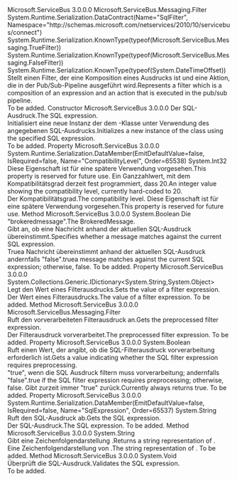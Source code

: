 <Type Name="SqlFilter" FullName="Microsoft.ServiceBus.Messaging.SqlFilter">
  <TypeSignature Language="C#" Value="public class SqlFilter : Microsoft.ServiceBus.Messaging.Filter" />
  <TypeSignature Language="ILAsm" Value=".class public auto ansi beforefieldinit SqlFilter extends Microsoft.ServiceBus.Messaging.Filter" />
  <TypeSignature Language="DocId" Value="T:Microsoft.ServiceBus.Messaging.SqlFilter" />
  <TypeSignature Language="VB.NET" Value="Public Class SqlFilter&#xA;Inherits Filter" />
  <TypeSignature Language="F#" Value="type SqlFilter = class&#xA;    inherit Filter" />
  <AssemblyInfo>
    <AssemblyName>Microsoft.ServiceBus</AssemblyName>
    <AssemblyVersion>3.0.0.0</AssemblyVersion>
  </AssemblyInfo>
  <Base>
    <BaseTypeName>Microsoft.ServiceBus.Messaging.Filter</BaseTypeName>
  </Base>
  <Interfaces />
  <Attributes>
    <Attribute>
      <AttributeName>System.Runtime.Serialization.DataContract(Name="SqlFilter", Namespace="http://schemas.microsoft.com/netservices/2010/10/servicebus/connect")</AttributeName>
    </Attribute>
    <Attribute>
      <AttributeName>System.Runtime.Serialization.KnownType(typeof(Microsoft.ServiceBus.Messaging.TrueFilter))</AttributeName>
    </Attribute>
    <Attribute>
      <AttributeName>System.Runtime.Serialization.KnownType(typeof(Microsoft.ServiceBus.Messaging.FalseFilter))</AttributeName>
    </Attribute>
    <Attribute>
      <AttributeName>System.Runtime.Serialization.KnownType(typeof(System.DateTimeOffset))</AttributeName>
    </Attribute>
  </Attributes>
  <Docs>
    <summary><span data-ttu-id="5029a-101">Stellt einen Filter, der eine Komposition eines Ausdrucks ist und eine Aktion, die in der Pub/Sub-Pipeline ausgeführt wird.</span><span class="sxs-lookup"><span data-stu-id="5029a-101">Represents a filter which is a composition of an expression and an action that is executed in the pub/sub pipeline.</span></span></summary>
    <remarks>To be added.</remarks>
  </Docs>
  <Members>
    <Member MemberName=".ctor">
      <MemberSignature Language="C#" Value="public SqlFilter (string sqlExpression);" />
      <MemberSignature Language="ILAsm" Value=".method public hidebysig specialname rtspecialname instance void .ctor(string sqlExpression) cil managed" />
      <MemberSignature Language="DocId" Value="M:Microsoft.ServiceBus.Messaging.SqlFilter.#ctor(System.String)" />
      <MemberSignature Language="VB.NET" Value="Public Sub New (sqlExpression As String)" />
      <MemberSignature Language="F#" Value="new Microsoft.ServiceBus.Messaging.SqlFilter : string -&gt; Microsoft.ServiceBus.Messaging.SqlFilter" Usage="new Microsoft.ServiceBus.Messaging.SqlFilter sqlExpression" />
      <MemberType>Constructor</MemberType>
      <AssemblyInfo>
        <AssemblyName>Microsoft.ServiceBus</AssemblyName>
        <AssemblyVersion>3.0.0.0</AssemblyVersion>
      </AssemblyInfo>
      <Parameters>
        <Parameter Name="sqlExpression" Type="System.String" />
      </Parameters>
      <Docs>
        <param name="sqlExpression"><span data-ttu-id="5029a-102">Der SQL-Ausdruck.</span><span class="sxs-lookup"><span data-stu-id="5029a-102">The SQL expression.</span></span></param>
        <summary><span data-ttu-id="5029a-103">Initialisiert eine neue Instanz der dem <see cref="T:Microsoft.ServiceBus.Messaging.SqlFilter" /> -Klasse unter Verwendung des angegebenen SQL-Ausdrucks.</span><span class="sxs-lookup"><span data-stu-id="5029a-103">Initializes a new instance of the <see cref="T:Microsoft.ServiceBus.Messaging.SqlFilter" /> class using the specified SQL expression.</span></span></summary>
        <remarks>To be added.</remarks>
      </Docs>
    </Member>
    <Member MemberName="CompatibilityLevel">
      <MemberSignature Language="C#" Value="public int CompatibilityLevel { get; }" />
      <MemberSignature Language="ILAsm" Value=".property instance int32 CompatibilityLevel" />
      <MemberSignature Language="DocId" Value="P:Microsoft.ServiceBus.Messaging.SqlFilter.CompatibilityLevel" />
      <MemberSignature Language="VB.NET" Value="Public ReadOnly Property CompatibilityLevel As Integer" />
      <MemberSignature Language="F#" Value="member this.CompatibilityLevel : int" Usage="Microsoft.ServiceBus.Messaging.SqlFilter.CompatibilityLevel" />
      <MemberType>Property</MemberType>
      <AssemblyInfo>
        <AssemblyName>Microsoft.ServiceBus</AssemblyName>
        <AssemblyVersion>3.0.0.0</AssemblyVersion>
      </AssemblyInfo>
      <Attributes>
        <Attribute>
          <AttributeName>System.Runtime.Serialization.DataMember(EmitDefaultValue=false, IsRequired=false, Name="CompatibilityLevel", Order=65538)</AttributeName>
        </Attribute>
      </Attributes>
      <ReturnValue>
        <ReturnType>System.Int32</ReturnType>
      </ReturnValue>
      <Docs>
        <summary><span data-ttu-id="5029a-104">Diese Eigenschaft ist für eine spätere Verwendung vorgesehen.</span><span class="sxs-lookup"><span data-stu-id="5029a-104">This property is reserved for future use.</span></span> <span data-ttu-id="5029a-105">Ein Ganzzahlwert, mit dem Kompatibilitätsgrad derzeit fest programmiert, dass 20.</span><span class="sxs-lookup"><span data-stu-id="5029a-105">An integer value showing the compatibility level, currently hard-coded to 20.</span></span></summary>
        <value><span data-ttu-id="5029a-106">Der Kompatibilitätsgrad.</span><span class="sxs-lookup"><span data-stu-id="5029a-106">The compatibility level.</span></span></value>
        <remarks><span data-ttu-id="5029a-107">Diese Eigenschaft ist für eine spätere Verwendung vorgesehen.</span><span class="sxs-lookup"><span data-stu-id="5029a-107">This property is reserved for future use.</span></span></remarks>
      </Docs>
    </Member>
    <Member MemberName="Match">
      <MemberSignature Language="C#" Value="public override bool Match (Microsoft.ServiceBus.Messaging.BrokeredMessage message);" />
      <MemberSignature Language="ILAsm" Value=".method public hidebysig virtual instance bool Match(class Microsoft.ServiceBus.Messaging.BrokeredMessage message) cil managed" />
      <MemberSignature Language="DocId" Value="M:Microsoft.ServiceBus.Messaging.SqlFilter.Match(Microsoft.ServiceBus.Messaging.BrokeredMessage)" />
      <MemberSignature Language="VB.NET" Value="Public Overrides Function Match (message As BrokeredMessage) As Boolean" />
      <MemberSignature Language="F#" Value="override this.Match : Microsoft.ServiceBus.Messaging.BrokeredMessage -&gt; bool" Usage="sqlFilter.Match message" />
      <MemberType>Method</MemberType>
      <AssemblyInfo>
        <AssemblyName>Microsoft.ServiceBus</AssemblyName>
        <AssemblyVersion>3.0.0.0</AssemblyVersion>
      </AssemblyInfo>
      <ReturnValue>
        <ReturnType>System.Boolean</ReturnType>
      </ReturnValue>
      <Parameters>
        <Parameter Name="message" Type="Microsoft.ServiceBus.Messaging.BrokeredMessage" />
      </Parameters>
      <Docs>
        <param name="message"><span data-ttu-id="5029a-108">Die "brokeredmessage".</span><span class="sxs-lookup"><span data-stu-id="5029a-108">The BrokeredMessage.</span></span></param>
        <summary><span data-ttu-id="5029a-109">Gibt an, ob eine Nachricht anhand der aktuellen SQL-Ausdruck übereinstimmt.</span><span class="sxs-lookup"><span data-stu-id="5029a-109">Specifies whether a message matches against the current SQL expression.</span></span></summary>
        <returns><span data-ttu-id="5029a-110">Truea Nachricht übereinstimmt anhand der aktuellen SQL-Ausdruck andernfalls "false".</span><span class="sxs-lookup"><span data-stu-id="5029a-110">truea message matches against the current SQL expression; otherwise, false.</span></span></returns>
        <remarks>To be added.</remarks>
      </Docs>
    </Member>
    <Member MemberName="Parameters">
      <MemberSignature Language="C#" Value="public System.Collections.Generic.IDictionary&lt;string,object&gt; Parameters { get; }" />
      <MemberSignature Language="ILAsm" Value=".property instance class System.Collections.Generic.IDictionary`2&lt;string, object&gt; Parameters" />
      <MemberSignature Language="DocId" Value="P:Microsoft.ServiceBus.Messaging.SqlFilter.Parameters" />
      <MemberSignature Language="VB.NET" Value="Public ReadOnly Property Parameters As IDictionary(Of String, Object)" />
      <MemberSignature Language="F#" Value="member this.Parameters : System.Collections.Generic.IDictionary&lt;string, obj&gt;" Usage="Microsoft.ServiceBus.Messaging.SqlFilter.Parameters" />
      <MemberType>Property</MemberType>
      <AssemblyInfo>
        <AssemblyName>Microsoft.ServiceBus</AssemblyName>
        <AssemblyVersion>3.0.0.0</AssemblyVersion>
      </AssemblyInfo>
      <ReturnValue>
        <ReturnType>System.Collections.Generic.IDictionary&lt;System.String,System.Object&gt;</ReturnType>
      </ReturnValue>
      <Docs>
        <summary><span data-ttu-id="5029a-111">Legt den Wert eines Filterausdrucks.</span><span class="sxs-lookup"><span data-stu-id="5029a-111">Sets the value of a filter expression.</span></span></summary>
        <value><span data-ttu-id="5029a-112">Der Wert eines Filterausdrucks.</span><span class="sxs-lookup"><span data-stu-id="5029a-112">The value of a filter expression.</span></span></value>
        <remarks>To be added.</remarks>
      </Docs>
    </Member>
    <Member MemberName="Preprocess">
      <MemberSignature Language="C#" Value="public override Microsoft.ServiceBus.Messaging.Filter Preprocess ();" />
      <MemberSignature Language="ILAsm" Value=".method public hidebysig virtual instance class Microsoft.ServiceBus.Messaging.Filter Preprocess() cil managed" />
      <MemberSignature Language="DocId" Value="M:Microsoft.ServiceBus.Messaging.SqlFilter.Preprocess" />
      <MemberSignature Language="VB.NET" Value="Public Overrides Function Preprocess () As Filter" />
      <MemberSignature Language="F#" Value="override this.Preprocess : unit -&gt; Microsoft.ServiceBus.Messaging.Filter" Usage="sqlFilter.Preprocess " />
      <MemberType>Method</MemberType>
      <AssemblyInfo>
        <AssemblyName>Microsoft.ServiceBus</AssemblyName>
        <AssemblyVersion>3.0.0.0</AssemblyVersion>
      </AssemblyInfo>
      <ReturnValue>
        <ReturnType>Microsoft.ServiceBus.Messaging.Filter</ReturnType>
      </ReturnValue>
      <Parameters />
      <Docs>
        <summary><span data-ttu-id="5029a-113">Ruft den vorverarbeiteten Filterausdruck an.</span><span class="sxs-lookup"><span data-stu-id="5029a-113">Gets the preprocessed filter expression.</span></span></summary>
        <returns><span data-ttu-id="5029a-114">Der Filterausdruck vorverarbeitet.</span><span class="sxs-lookup"><span data-stu-id="5029a-114">The preprocessed filter expression.</span></span></returns>
        <remarks>To be added.</remarks>
      </Docs>
    </Member>
    <Member MemberName="RequiresPreprocessing">
      <MemberSignature Language="C#" Value="public override bool RequiresPreprocessing { get; }" />
      <MemberSignature Language="ILAsm" Value=".property instance bool RequiresPreprocessing" />
      <MemberSignature Language="DocId" Value="P:Microsoft.ServiceBus.Messaging.SqlFilter.RequiresPreprocessing" />
      <MemberSignature Language="VB.NET" Value="Public Overrides ReadOnly Property RequiresPreprocessing As Boolean" />
      <MemberSignature Language="F#" Value="member this.RequiresPreprocessing : bool" Usage="Microsoft.ServiceBus.Messaging.SqlFilter.RequiresPreprocessing" />
      <MemberType>Property</MemberType>
      <AssemblyInfo>
        <AssemblyName>Microsoft.ServiceBus</AssemblyName>
        <AssemblyVersion>3.0.0.0</AssemblyVersion>
      </AssemblyInfo>
      <ReturnValue>
        <ReturnType>System.Boolean</ReturnType>
      </ReturnValue>
      <Docs>
        <summary><span data-ttu-id="5029a-115">Ruft einen Wert, der angibt, ob die SQL-Filterausdruck vorverarbeitung erforderlich ist.</span><span class="sxs-lookup"><span data-stu-id="5029a-115">Gets a value indicating whether the SQL filter expression requires preprocessing.</span></span></summary>
        <value><span data-ttu-id="5029a-116">"true", wenn die SQL Ausdruck filtern muss vorverarbeitung; andernfalls "false".</span><span class="sxs-lookup"><span data-stu-id="5029a-116">true if the SQL filter expression requires preprocessing; otherwise, false.</span></span> <span data-ttu-id="5029a-117">Gibt zurzeit immer "true" zurück.</span><span class="sxs-lookup"><span data-stu-id="5029a-117">Currently always returns true.</span></span></value>
        <remarks>To be added.</remarks>
      </Docs>
    </Member>
    <Member MemberName="SqlExpression">
      <MemberSignature Language="C#" Value="public string SqlExpression { get; }" />
      <MemberSignature Language="ILAsm" Value=".property instance string SqlExpression" />
      <MemberSignature Language="DocId" Value="P:Microsoft.ServiceBus.Messaging.SqlFilter.SqlExpression" />
      <MemberSignature Language="VB.NET" Value="Public ReadOnly Property SqlExpression As String" />
      <MemberSignature Language="F#" Value="member this.SqlExpression : string" Usage="Microsoft.ServiceBus.Messaging.SqlFilter.SqlExpression" />
      <MemberType>Property</MemberType>
      <AssemblyInfo>
        <AssemblyName>Microsoft.ServiceBus</AssemblyName>
        <AssemblyVersion>3.0.0.0</AssemblyVersion>
      </AssemblyInfo>
      <Attributes>
        <Attribute>
          <AttributeName>System.Runtime.Serialization.DataMember(EmitDefaultValue=false, IsRequired=false, Name="SqlExpression", Order=65537)</AttributeName>
        </Attribute>
      </Attributes>
      <ReturnValue>
        <ReturnType>System.String</ReturnType>
      </ReturnValue>
      <Docs>
        <summary><span data-ttu-id="5029a-118">Ruft den SQL-Ausdruck ab.</span><span class="sxs-lookup"><span data-stu-id="5029a-118">Gets the SQL expression.</span></span></summary>
        <value><span data-ttu-id="5029a-119">Der SQL-Ausdruck.</span><span class="sxs-lookup"><span data-stu-id="5029a-119">The SQL expression.</span></span></value>
        <remarks>To be added.</remarks>
      </Docs>
    </Member>
    <Member MemberName="ToString">
      <MemberSignature Language="C#" Value="public override string ToString ();" />
      <MemberSignature Language="ILAsm" Value=".method public hidebysig virtual instance string ToString() cil managed" />
      <MemberSignature Language="DocId" Value="M:Microsoft.ServiceBus.Messaging.SqlFilter.ToString" />
      <MemberSignature Language="VB.NET" Value="Public Overrides Function ToString () As String" />
      <MemberSignature Language="F#" Value="override this.ToString : unit -&gt; string" Usage="sqlFilter.ToString " />
      <MemberType>Method</MemberType>
      <AssemblyInfo>
        <AssemblyName>Microsoft.ServiceBus</AssemblyName>
        <AssemblyVersion>3.0.0.0</AssemblyVersion>
      </AssemblyInfo>
      <ReturnValue>
        <ReturnType>System.String</ReturnType>
      </ReturnValue>
      <Parameters />
      <Docs>
        <summary><span data-ttu-id="5029a-120">Gibt eine Zeichenfolgendarstellung <see cref="T:Microsoft.ServiceBus.Messaging.SqlFilter" />.</span><span class="sxs-lookup"><span data-stu-id="5029a-120">Returns a string representation of <see cref="T:Microsoft.ServiceBus.Messaging.SqlFilter" />.</span></span></summary>
        <returns><span data-ttu-id="5029a-121">Eine Zeichenfolgendarstellung von <see cref="T:Microsoft.ServiceBus.Messaging.SqlFilter" />.</span><span class="sxs-lookup"><span data-stu-id="5029a-121">The string representation of <see cref="T:Microsoft.ServiceBus.Messaging.SqlFilter" />.</span></span></returns>
        <remarks>To be added.</remarks>
      </Docs>
    </Member>
    <Member MemberName="Validate">
      <MemberSignature Language="C#" Value="public override void Validate ();" />
      <MemberSignature Language="ILAsm" Value=".method public hidebysig virtual instance void Validate() cil managed" />
      <MemberSignature Language="DocId" Value="M:Microsoft.ServiceBus.Messaging.SqlFilter.Validate" />
      <MemberSignature Language="VB.NET" Value="Public Overrides Sub Validate ()" />
      <MemberSignature Language="F#" Value="override this.Validate : unit -&gt; unit" Usage="sqlFilter.Validate " />
      <MemberType>Method</MemberType>
      <AssemblyInfo>
        <AssemblyName>Microsoft.ServiceBus</AssemblyName>
        <AssemblyVersion>3.0.0.0</AssemblyVersion>
      </AssemblyInfo>
      <ReturnValue>
        <ReturnType>System.Void</ReturnType>
      </ReturnValue>
      <Parameters />
      <Docs>
        <summary><span data-ttu-id="5029a-122">Überprüft die SQL-Ausdruck.</span><span class="sxs-lookup"><span data-stu-id="5029a-122">Validates the SQL expression.</span></span></summary>
        <remarks>To be added.</remarks>
      </Docs>
    </Member>
  </Members>
</Type>